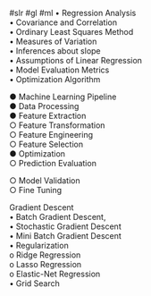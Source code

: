 #slr #gl #ml
• Regression Analysis  
• Covariance and Correlation  
• Ordinary Least Squares Method  
• Measures of Variation  
• Inferences about slope  
• Assumptions of Linear Regression  
• Model Evaluation Metrics  
• Optimization Algorithm


● Machine Learning Pipeline  
● Data Processing  
● Feature Extraction  
○ Feature Transformation  
○ Feature Engineering  
○ Feature Selection  
● Optimization  
○ Prediction Evaluation  
  
  
  
  
○ Model Validation  
○ Fine Tuning

Gradient Descent  
• Batch Gradient Descent,  
• Stochastic Gradient Descent  
• Mini Batch Gradient Descent  
• Regularization  
o Ridge Regression  
o Lasso Regression  
o Elastic-Net Regression  
• Grid Search